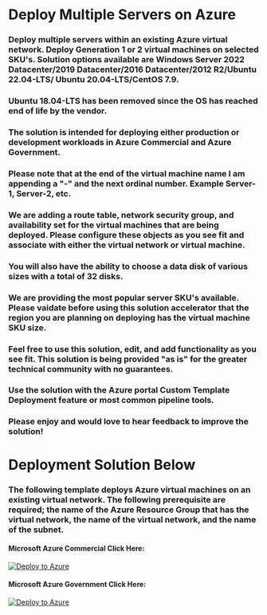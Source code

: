 # Deploy Multiple Servers on Azure

### Deploy multiple servers within an existing Azure virtual network. Deploy Generation 1 or 2 virtual machines on selected SKU's. Solution options available are Windows Server 2022 Datacenter/2019 Datacenter/2016 Datacenter/2012 R2/Ubuntu 22.04-LTS/ Ubuntu 20.04-LTS/CentOS 7.9.
### Ubuntu 18.04-LTS has been removed since the OS has reached end of life by the vendor.
### The solution is intended for deploying either production or development workloads in Azure Commercial and Azure Government.
### Please note that at the end of the virtual machine name I am appending a "-" and the next ordinal number. Example Server-1, Server-2, etc.
### We are adding a route table, network security group, and availability set for the virtual machines that are being deployed. Please configure these objects as you see fit and associate with either the virtual network or virtual machine. 
### You will also have the ability to choose a data disk of various sizes with a total of 32 disks.
### We are providing the most popular server SKU's available. Please vaidate before using this solution accelerator that the region you are planning on deploying has the virtual machine SKU size. 
### Feel free to use this solution, edit, and add functionality as you see fit. This solution is being provided "as is" for the greater technical community with no guarantees. 
### Use the solution with the Azure portal Custom Template Deployment feature or most common pipeline tools.
### Please enjoy and would love to hear feedback to improve the solution! 

# Deployment Solution Below

### The following template deploys Azure virtual machines on an existing virtual network. The following prerequisite are required; the name of the Azure Resource Group that has the virtual network, the name of the virtual network, and the name of the subnet. 

#### Microsoft Azure Commercial Click Here: ####
[![Deploy to Azure](https://aka.ms/deploytoazurebutton)](https://portal.azure.com/#create/Microsoft.Template/uri/https%3A%2F%2Fraw.githubusercontent.com%2Fadelagar%2FDeployMultipleServers%2Fmain%2Fazuredeploy.json)

#### Microsoft Azure Government Click Here: ####

[![Deploy to Azure](https://aka.ms/deploytoazurebutton)](https://portal.azure.us/#create/Microsoft.Template/uri/https%3A%2F%2Fraw.githubusercontent.com%2Fadelagar%2FDeployMultipleServers%2Fmain%2Fazuredeploy.json)
